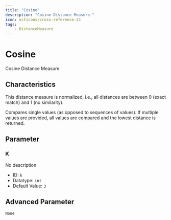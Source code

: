 ```yaml
---
title: "Cosine"
description: "Cosine Distance Measure."
icon: octicons/cross-reference-24
tags: 
    - DistanceMeasure
---
```

# Cosine
<!-- This file was generated - DO NOT CHANGE IT MANUALLY -->



Cosine Distance Measure.

## Characteristics
This distance measure is normalized, i.e., all distances are between 0 (exact match) and 1 (no similarity).

Compares single values (as opposed to sequences of values). If multiple values are provided, all values are compared and the lowest distance is returned.

## Parameter

### K

No description

- ID: `k`
- Datatype: `int`
- Default Value: `3`





## Advanced Parameter

`None`